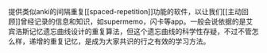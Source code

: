 提供类似anki的间隔重复[[spaced-repetition]]功能的软件，以让我们[[主动回顾]]曾经记录的信息和知识，如supermemo，闪卡等app。一般会说依据的是艾宾浩斯记忆遗忘曲线设计的重复算法，但这个遗忘曲线的科学性存疑，不过不管怎么样，递增的重复记忆，是成为大家共识的行之有效的学习方法。